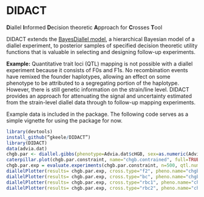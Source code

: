 DIDACT
======

**D**iallel **I**nformed **D**ecision theoretic **A**pproach for **C**rosses **T**ool

DIDACT extends the [BayesDiallel model](http://valdarlab.unc.edu/software/bayesdiallel/BayesDiallel.html), a hierarchical Bayesian model of a diallel experiment, to posterior samples of specified decision theoretic utility functions that is valuable in selecting and designing follow-up experiments.

**Example:** Quantitative trait loci (QTL) mapping is not possible with a diallel experiment because it consists of F0s and F1s. No recombination events have remixed the founder haplotypes, allowing an effect on some phenotype to be attributed to a segregating portion of the haplotype. However, there is still genetic information on the strain/line level. DIDACT provides an approach for attenuating the signal and uncertainty estimated from the strain-level diallel data through to follow-up mapping experiments.

Example data is included in the package. The following code serves as a simple vignette for using the package for now.
```r
library(devtools)
install_github(“gkeele/DIDACT”)
library(DIDACT)
data(advia.dat)
chgb.par <- diallel.gibbs(phenotype=Advia.dat$cHGB, sex=as.numeric(Advia.dat$is.female=="F"), 						     mother.str=Advia.dat[,1], father.str=Advia.dat[,2], n.iter=10000, burn.in=10000, 					     use.constraint=TRUE)
caterpillar.plot(chgb.par.constraint, name="chgb.contrained", full=TRUE)
chgb.par.exp = evaluate.experiments(chgb.par.constraint, n=500, qtl.num=1)
diallelPlotter(results= chgb.par.exp, cross.type="f2", pheno.name="chgb", qtl.num=1)
diallelPlotter(results= chgb.par.exp, cross.type="bc", pheno.name="chgb", qtl.num=1)
diallelPlotter(results= chgb.par.exp, cross.type="rbc1", pheno.name="chgb", qtl.num=1)
diallelPlotter(results= chgb.par.exp, cross.type="rbc2", pheno.name="chgb", qtl.num=1)

```